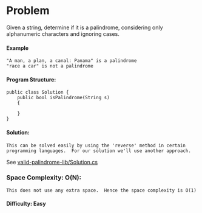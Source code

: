 # Problem

Given a string, determine if it is a palindrome, considering only alphanumeric characters and ignoring cases.

#### Example
	"A man, a plan, a canal: Panama" is a palindrome
	"race a car" is not a palindrome

#### Program Structure:
    public class Solution {
	    public bool isPalindrome(String s)
		{

		}
    }

#### Solution:
    This can be solved easily by using the 'reverse' method in certain programming languages.  For our solution we'll use another approach.

See [valid-palindrome-lib/Solution.cs](https://github.com/jeffholst/data-structures/blob/master/strings/valid-palindrome/valid-palindrome-lib/Solution.cs)
###  Space Complexity: O(N):
	This does not use any extra space.  Hence the space complexity is O(1)

#### Difficulty: Easy
